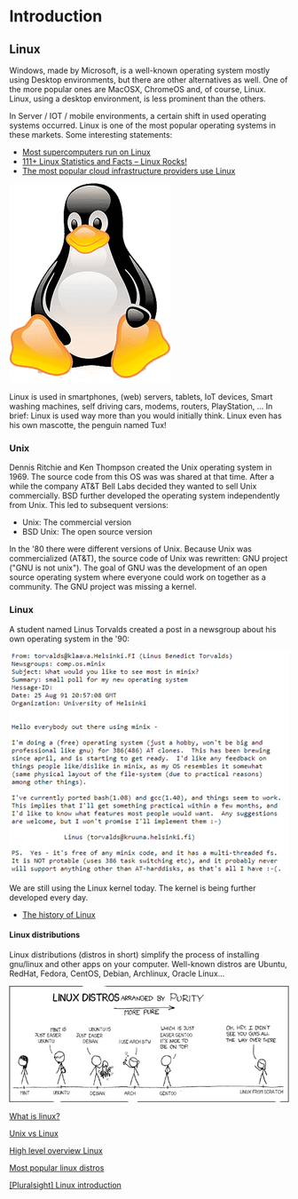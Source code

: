 # Introduction

## Linux
Windows, made by Microsoft, is a well-known operating system mostly using Desktop environments, but there are other alternatives as well. One of the more popular ones are MacOSX, ChromeOS and, of course, Linux. Linux, using a desktop environment, is less prominent than the others.

In Server / IOT / mobile environments, a certain shift in used operating systems occurred. Linux is one of the most popular operating systems in these markets. Some interesting statements:
* [Most supercomputers run on Linux](https://www.top500.org/statistics/details/osfam/1/)
* [111+ Linux Statistics and Facts – Linux Rocks!](https://webtribunal.net/blog/linux-statistics/)
* [The most popular cloud infrastructure providers use Linux](https://www.linuxfoundation.org/blog/how-amazon-web-services-uses-linux-and-open-source/)

![tux right](../images/tux.png)

Linux is used in smartphones, (web) servers, tablets, IoT devices, Smart washing machines, self driving cars, modems, routers, PlayStation, ... In brief: Linux is used way more than you would initially think. Linux even has his own mascotte, the penguin named Tux!

### Unix
Dennis Ritchie and Ken Thompson created the Unix operating system in 1969. The source code from this OS was was shared at that time. After a while the company AT&T Bell Labs decided they wanted to sell Unix commercially. BSD further developed the operating system independently from Unix. This led to subsequent versions:
* Unix: The commercial version
* BSD Unix: The open source version

In the '80 there were different versions of Unix. Because Unix was commercialized (AT&T), the source code of Unix was rewritten: GNU project ("GNU is not unix"). The goal of GNU was the development of an open source operating system where everyone could work on together as a community. The GNU project was missing a kernel.

### Linux
A student named Linus Torvalds created a post in a newsgroup about his own operating system in the '90:

![linux](../images/01/linus.PNG)

We are still using the Linux kernel today. The kernel is being further developed every day.
* [The history of Linux](https://www.linuxbe.com/images/linux_events30.jpg)  

#### Linux distributions
Linux distributions (distros in short) simplify the process of installing gnu/linux and other apps on your computer. Well-known distros are Ubuntu, RedHat, Fedora, CentOS, Debian, Archlinux, Oracle Linux... 

![distros](../images/01/distros.png)


<i class="fa-solid fa-film"></i>  [What is linux?](https://www.youtube.com/watch?v=zA3vmx0GaO8)

<i class="fa-solid fa-film"></i> [Unix vs Linux](https://www.youtube.com/watch?v=jowCUo_UGts)

<i class="fa-solid fa-earth-europe"></i> [High level overview Linux](https://www.linux.com/what-is-linux/)

<i class="fa-solid fa-earth-europe"></i> [Most popular linux distros](https://distrowatch.com/dwres.php?resource=popularity)

<i class="fa-solid fa-film"></i> [[Pluralsight] Linux introduction](https://app.pluralsight.com/course-player?clipId=f23dd1fa-7766-49d0-9b6d-6530142b38c6)

